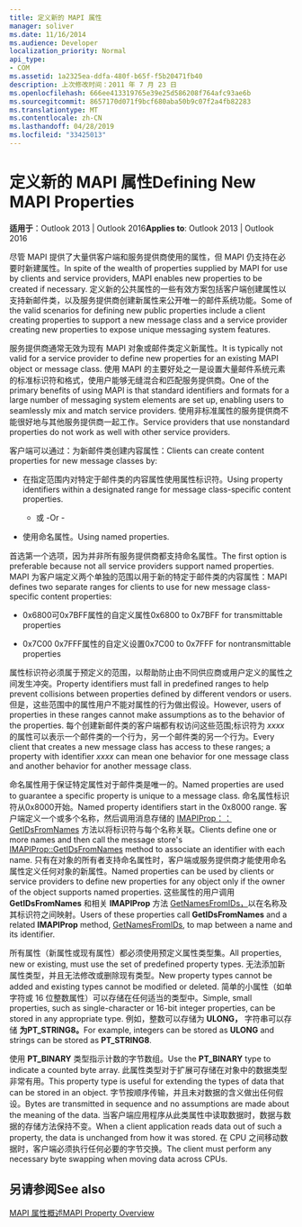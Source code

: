 ```yaml
---
title: 定义新的 MAPI 属性
manager: soliver
ms.date: 11/16/2014
ms.audience: Developer
localization_priority: Normal
api_type:
- COM
ms.assetid: 1a2325ea-ddfa-480f-b65f-f5b20471fb40
description: 上次修改时间：2011 年 7 月 23 日
ms.openlocfilehash: 666ee413319765e39e25d586208f764afc93ae6b
ms.sourcegitcommit: 8657170d071f9bcf680aba50b9c07f2a4fb82283
ms.translationtype: MT
ms.contentlocale: zh-CN
ms.lasthandoff: 04/28/2019
ms.locfileid: "33425013"
---
```

# <a name="defining-new-mapi-properties"></a><span data-ttu-id="aab98-103">定义新的 MAPI 属性</span><span class="sxs-lookup"><span data-stu-id="aab98-103">Defining New MAPI Properties</span></span>

  
  
<span data-ttu-id="aab98-104">**适用于**：Outlook 2013 | Outlook 2016</span><span class="sxs-lookup"><span data-stu-id="aab98-104">**Applies to**: Outlook 2013 | Outlook 2016</span></span> 
  
<span data-ttu-id="aab98-105">尽管 MAPI 提供了大量供客户端和服务提供商使用的属性，但 MAPI 仍支持在必要时新建属性。</span><span class="sxs-lookup"><span data-stu-id="aab98-105">In spite of the wealth of properties supplied by MAPI for use by clients and service providers, MAPI enables new properties to be created if necessary.</span></span> <span data-ttu-id="aab98-106">定义新的公共属性的一些有效方案包括客户端创建属性以支持新邮件类，以及服务提供商创建新属性来公开唯一的邮件系统功能。</span><span class="sxs-lookup"><span data-stu-id="aab98-106">Some of the valid scenarios for defining new public properties include a client creating properties to support a new message class and a service provider creating new properties to expose unique messaging system features.</span></span>
  
<span data-ttu-id="aab98-107">服务提供商通常无效为现有 MAPI 对象或邮件类定义新属性。</span><span class="sxs-lookup"><span data-stu-id="aab98-107">It is typically not valid for a service provider to define new properties for an existing MAPI object or message class.</span></span> <span data-ttu-id="aab98-108">使用 MAPI 的主要好处之一是设置大量邮件系统元素的标准标识符和格式，使用户能够无缝混合和匹配服务提供商。</span><span class="sxs-lookup"><span data-stu-id="aab98-108">One of the primary benefits of using MAPI is that standard identifiers and formats for a large number of messaging system elements are set up, enabling users to seamlessly mix and match service providers.</span></span> <span data-ttu-id="aab98-109">使用非标准属性的服务提供商不能很好地与其他服务提供商一起工作。</span><span class="sxs-lookup"><span data-stu-id="aab98-109">Service providers that use nonstandard properties do not work as well with other service providers.</span></span> 
  
<span data-ttu-id="aab98-110">客户端可以通过：为新邮件类创建内容属性：</span><span class="sxs-lookup"><span data-stu-id="aab98-110">Clients can create content properties for new message classes by:</span></span>
  
- <span data-ttu-id="aab98-111">在指定范围内对特定于邮件类的内容属性使用属性标识符。</span><span class="sxs-lookup"><span data-stu-id="aab98-111">Using property identifiers within a designated range for message class-specific content properties.</span></span>
    
    - <span data-ttu-id="aab98-112">或 -</span><span class="sxs-lookup"><span data-stu-id="aab98-112">Or -</span></span>
    
- <span data-ttu-id="aab98-113">使用命名属性。</span><span class="sxs-lookup"><span data-stu-id="aab98-113">Using named properties.</span></span> 
    
<span data-ttu-id="aab98-114">首选第一个选项，因为并非所有服务提供商都支持命名属性。</span><span class="sxs-lookup"><span data-stu-id="aab98-114">The first option is preferable because not all service providers support named properties.</span></span> <span data-ttu-id="aab98-115">MAPI 为客户端定义两个单独的范围以用于新的特定于邮件类的内容属性：</span><span class="sxs-lookup"><span data-stu-id="aab98-115">MAPI defines two separate ranges for clients to use for new message class-specific content properties:</span></span>
  
- <span data-ttu-id="aab98-116">0x6800可0x7BFF属性的自定义属性</span><span class="sxs-lookup"><span data-stu-id="aab98-116">0x6800 to 0x7BFF for transmittable properties</span></span>
    
- <span data-ttu-id="aab98-117">0x7C00 0x7FFF属性的自定义设置</span><span class="sxs-lookup"><span data-stu-id="aab98-117">0x7C00 to 0x7FFF for nontransmittable properties</span></span>
    
<span data-ttu-id="aab98-118">属性标识符必须属于预定义的范围，以帮助防止由不同供应商或用户定义的属性之间发生冲突。</span><span class="sxs-lookup"><span data-stu-id="aab98-118">Property identifiers must fall in predefined ranges to help prevent collisions between properties defined by different vendors or users.</span></span> <span data-ttu-id="aab98-119">但是，这些范围中的属性用户不能对属性的行为做出假设。</span><span class="sxs-lookup"><span data-stu-id="aab98-119">However, users of properties in these ranges cannot make assumptions as to the behavior of the properties.</span></span> <span data-ttu-id="aab98-120">每个创建新邮件类的客户端都有权访问这些范围;标识符为  _xxxx_ 的属性可以表示一个邮件类的一个行为，另一个邮件类的另一个行为。</span><span class="sxs-lookup"><span data-stu-id="aab98-120">Every client that creates a new message class has access to these ranges; a property with identifier  _xxxx_ can mean one behavior for one message class and another behavior for another message class.</span></span> 
  
<span data-ttu-id="aab98-121">命名属性用于保证特定属性对于邮件类是唯一的。</span><span class="sxs-lookup"><span data-stu-id="aab98-121">Named properties are used to guarantee a specific property is unique to a message class.</span></span> <span data-ttu-id="aab98-122">命名属性标识符从0x8000开始。</span><span class="sxs-lookup"><span data-stu-id="aab98-122">Named property identifiers start in the 0x8000 range.</span></span> <span data-ttu-id="aab98-123">客户端定义一个或多个名称，然后调用消息存储的 [IMAPIProp：：GetIDsFromNames](imapiprop-getidsfromnames.md) 方法以将标识符与每个名称关联。</span><span class="sxs-lookup"><span data-stu-id="aab98-123">Clients define one or more names and then call the message store's [IMAPIProp::GetIDsFromNames](imapiprop-getidsfromnames.md) method to associate an identifier with each name.</span></span> <span data-ttu-id="aab98-124">只有在对象的所有者支持命名属性时，客户端或服务提供商才能使用命名属性定义任何对象的新属性。</span><span class="sxs-lookup"><span data-stu-id="aab98-124">Named properties can be used by clients or service providers to define new properties for any object only if the owner of the object supports named properties.</span></span> <span data-ttu-id="aab98-125">这些属性的用户调用 **GetIDsFromNames** 和相关 **IMAPIProp** 方法 [GetNamesFromIDs，](imapiprop-getnamesfromids.md)以在名称及其标识符之间映射。</span><span class="sxs-lookup"><span data-stu-id="aab98-125">Users of these properties call **GetIDsFromNames** and a related **IMAPIProp** method, [GetNamesFromIDs](imapiprop-getnamesfromids.md), to map between a name and its identifier.</span></span>
  
<span data-ttu-id="aab98-126">所有属性（新属性或现有属性）都必须使用预定义属性类型集。</span><span class="sxs-lookup"><span data-stu-id="aab98-126">All properties, new or existing, must use the set of predefined property types.</span></span> <span data-ttu-id="aab98-127">无法添加新属性类型，并且无法修改或删除现有类型。</span><span class="sxs-lookup"><span data-stu-id="aab98-127">New property types cannot be added and existing types cannot be modified or deleted.</span></span> <span data-ttu-id="aab98-128">简单的小属性（如单字符或 16 位整数属性）可以存储在任何适当的类型中。</span><span class="sxs-lookup"><span data-stu-id="aab98-128">Simple, small properties, such as single-character or 16-bit integer properties, can be stored in any appropriate type.</span></span> <span data-ttu-id="aab98-129">例如，整数可以存储为 **ULONG，** 字符串可以存储 **为PT_STRING8。**</span><span class="sxs-lookup"><span data-stu-id="aab98-129">For example, integers can be stored as **ULONG** and strings can be stored as **PT_STRING8**.</span></span> 
  
<span data-ttu-id="aab98-130">使用 **PT_BINARY** 类型指示计数的字节数组。</span><span class="sxs-lookup"><span data-stu-id="aab98-130">Use the **PT_BINARY** type to indicate a counted byte array.</span></span> <span data-ttu-id="aab98-131">此属性类型对于扩展可存储在对象中的数据类型非常有用。</span><span class="sxs-lookup"><span data-stu-id="aab98-131">This property type is useful for extending the types of data that can be stored in an object.</span></span> <span data-ttu-id="aab98-132">字节按顺序传输，并且未对数据的含义做出任何假设。</span><span class="sxs-lookup"><span data-stu-id="aab98-132">Bytes are transmitted in sequence and no assumptions are made about the meaning of the data.</span></span> <span data-ttu-id="aab98-133">当客户端应用程序从此类属性中读取数据时，数据与数据的存储方法保持不变。</span><span class="sxs-lookup"><span data-stu-id="aab98-133">When a client application reads data out of such a property, the data is unchanged from how it was stored.</span></span> <span data-ttu-id="aab98-134">在 CPU 之间移动数据时，客户端必须执行任何必要的字节交换。</span><span class="sxs-lookup"><span data-stu-id="aab98-134">The client must perform any necessary byte swapping when moving data across CPUs.</span></span> 
  
## <a name="see-also"></a><span data-ttu-id="aab98-135">另请参阅</span><span class="sxs-lookup"><span data-stu-id="aab98-135">See also</span></span>



[<span data-ttu-id="aab98-136">MAPI 属性概述</span><span class="sxs-lookup"><span data-stu-id="aab98-136">MAPI Property Overview</span></span>](mapi-property-overview.md)


